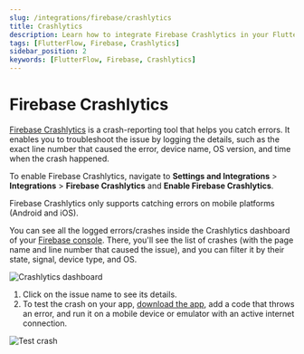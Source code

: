 ```yaml
---
slug: /integrations/firebase/crashlytics
title: Crashlytics
description: Learn how to integrate Firebase Crashlytics in your FlutterFlow app.
tags: [FlutterFlow, Firebase, Crashlytics]
sidebar_position: 2
keywords: [FlutterFlow, Firebase, Crashlytics]
---
```


# Firebase Crashlytics
[Firebase Crashlytics](https://firebase.google.com/products/crashlytics) is a crash-reporting tool that helps you catch errors. It enables you to troubleshoot the issue by logging the details, such as the exact line number that caused the error, device name, OS version, and time when the crash happened.

To enable Firebase Crashlytics, navigate to **Settings and Integrations** > **Integrations** > **Firebase Crashlytics** and **Enable Firebase Crashlytics**.

Firebase Crashlytics only supports catching errors on mobile platforms (Android and iOS).

You can see all the logged errors/crashes inside the Crashlytics dashboard of your [Firebase console](https://console.firebase.google.com/). There, you'll see the list of crashes (with the page name and line number that caused the issue), and you can filter it by their state, signal, device type, and OS.

![Crashlytics dashboard](imgs/crashlytics-dashboard.avif)

1. Click on the issue name to see its details.
2. To test the crash on your app, [download the app](../../testing-deployment-publishing/exporting-code/ff-cli.md), add a code that throws an error, and run it on a mobile device or emulator with an active internet connection.

![Test crash](imgs/test-crash.avif)